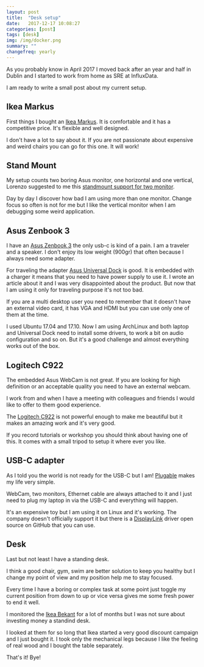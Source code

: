 ```yaml
---
layout: post
title:  "Desk setup"
date:   2017-12-17 10:08:27
categories: [post]
tags: [desk]
img: /img/docker.png
summary: ""
changefreq: yearly
---
```

As you probably know in April 2017 I moved back after an year and half in Dublin
and I started to work from home as SRE at InfluxData.

I am ready to write a small post about my current setup.

## Ikea Markus

First things I bought an [Ikea
Markus](http://www.ikea.com/gb/en/products/chairs-stools-benches/office-chairs/markus-swivel-chair-glose-black-art-20103101/).
It is comfortable and it has a competitive price. It's flexible and well designed.

I don't have a lot to say about it. If you are not passionate about expensive
and weird chairs you can go for this one. It will work!

## Stand Mount

My setup counts two boring Asus monitor, one horizontal and one vertical,
Lorenzo suggested to me this [standmount support for two monitor](http://amzn.to/2yMe59C).

Day by day I discover how bad I am using more than one monitor. Change focus so
often is not for me but I like the vertical monitor when I am debugging some
weird application.

## Asus Zenbook 3

I have an [Asus Zenbook 3](http://amzn.to/2AHAy9N) the only usb-c is kind of a
pain. I am a traveler and a speaker. I don't enjoy its low weight (900gr) that
often because I always need some adapter.

For traveling the adapter [Asus Universal Dock](http://amzn.to/2CKIMPG) is good. It
is embedded with a charger it means that you need to have power supply to use
it. I wrote an article about it and I was very disappointed about the product.
But now that I am using it only for traveling purpose it's not too bad.

If you are a multi desktop user you need to remember that it doesn't have an
external video card, it has VGA and HDMI but you can use only one of them at the
time.

I used Ubuntu 17.04 and 17.10. Now I am using ArchLinux and both laptop and
Universal Dock need to install some drivers, to work a bit on audio
configuration and so on. But it's a good challenge and almost everything works
out of the box.

## Logitech C922

The embedded Asus WebCam is not great. If you are looking for high definition or
an acceptable quality you need to have an external webcam.

I work from and when I have a meeting with colleagues and friends I would like
to offer to them good experience.

The [Logitech C922](http://amzn.to/2kEnJ9o) is not powerful enough to make me
beautiful but it makes an amazing work and it's very good.

If you record tutorials or workshop you should think about having one of this.
It comes with a small tripod to setup it where ever you like. 

## USB-C adapter

As I told you the world is not ready for the USB-C but I am!
[Plugable](http://amzn.to/2zhPbSQ) makes my life very simple.

WebCam, two monitors, Ethernet cable are always attached to it and I just need
to plug my laptop in via the USB-C and everything will happen.

It's an expensive toy but I am using it on Linux and it's working. The company
doesn't officially support it but there is a
[DisplayLink](https://github.com/displaylink/evdi) driver open source on GitHub
that you can use.

## Desk
Last but not least I have a standing desk.

I think a good chair, gym, swim are better solution to keep you healthy but I
change my point of view and my position help me to stay focused.

Every time I have a boring or complex task at some point just toggle my
current position from down to up or vice versa gives me some fresh power to
end it well.

I monitored the [Ikea
Bekant](https://www.ikea.com/gb/en/products/desks/office-desks/bekant-desk-sit-stand-oak-veneer-black-spr-29061187/)
for a lot of months but I was not sure about investing money a standind desk.

I looked at them for so long that Ikea started a very good discount campaign and
I just bought it. I took only the mechanical legs because I like the feeling of
real wood and I bought the table separately.

That's it! Bye!
